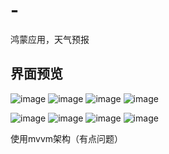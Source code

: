 # -
鸿蒙应用，天气预报
## 界面预览
![image](https://github.com/user-attachments/assets/8e86ba87-b7d6-4c78-a025-edf209fc1f60)  ![image](https://github.com/user-attachments/assets/fcd43884-0859-4ba1-aa37-031cf15dd4ae)  ![image](https://github.com/user-attachments/assets/1e7ad1b7-7faf-4463-8aad-c958770cf60c)  ![image](https://github.com/user-attachments/assets/0f14f9fa-f272-439f-947b-c8961f7cf15b)

![image](https://github.com/user-attachments/assets/ac1ea593-347b-4246-856a-78f1fca73a76)  ![image](https://github.com/user-attachments/assets/dc295de9-25ba-4682-b370-4525bae03f45)  ![image](https://github.com/user-attachments/assets/8ed86ea9-b2c2-43e9-9479-975b61e9c278)  ![image](https://github.com/user-attachments/assets/680f8cf4-b0a1-4f9f-bf8c-3ec5a7e230f1)


使用mvvm架构（有点问题）


